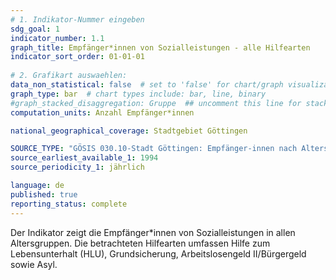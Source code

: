```yaml
---
# 1. Indikator-Nummer eingeben 
sdg_goal: 1 
indicator_number: 1.1
graph_title: Empfänger*innen von Sozialleistungen - alle Hilfearten
indicator_sort_order: 01-01-01
 
# 2. Grafikart auswaehlen: 
data_non_statistical: false  # set to 'false' for chart/graph visualization 
graph_type: bar  # chart types include: bar, line, binary 
#graph_stacked_disaggregation: Gruppe  ## uncomment this line for stacked bars. eplace 'Geschlecht' with the field of aggregation.
computation_units: Anzahl Empfänger*innen

national_geographical_coverage: Stadtgebiet Göttingen

SOURCE_TYPE: "GÖSIS 030.10-Stadt Göttingen: Empfänger-innen nach Altersjahren und Hilfearten" 
source_earliest_available_1: 1994
source_periodicity_1: jährlich

language: de   
published: true 
reporting_status: complete
---
```

Der Indikator zeigt die Empfänger*innen von Sozialleistungen in allen Altersgruppen. Die betrachteten Hilfearten umfassen Hilfe zum Lebensunterhalt (HLU), Grundsicherung, Arbeitslosengeld II/Bürgergeld sowie Asyl.  
